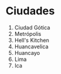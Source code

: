 # Ciudades

1. Ciudad Gótica
2. Metrópolis
3. Hell's Kitchen
3. Huancavelica
4. Huancayo
5. Lima
6. Ica